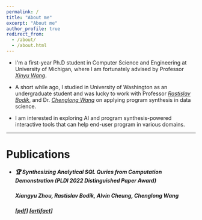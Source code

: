 ```yaml
---
permalink: /
title: "About me"
excerpt: "About me"
author_profile: true
redirect_from: 
  - /about/
  - /about.html
---
```


* I'm a first-year Ph.D student in Computer Science and Engineering at University of Michigan, where I am fortunately advised by Professor *[Xinyu Wang](https://web.eecs.umich.edu/~xwangsd/)*.

* A short while ago, I studied in University of Washington as an undergraduate student and was lucky to work with Professor *[Rastislav Bodik](https://homes.cs.washington.edu/~bodik/)*, and Dr. *[Chenglong Wang](https://chenglongwang.org/)* on applying program synthesis in data science.

* I am interested in exploring AI and program synthesis-powered interactive tools that can help end-user program in various domains.

---
# Publications

* ##### 🏆 **Synthesizing Analytical SQL Quries from Computation Demonstration** (PLDI 2022 **Distinguished Paper Award**)
  ##### **Xiangyu Zhou**, Rastislav Bodik, Alvin Cheung, Chenglong Wang
  ##### **[[pdf](https://arxiv.org/abs/2204.07102)]** **[[artifact](https://dl.acm.org/do/10.5281/zenodo.6330232/full/)]**
